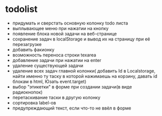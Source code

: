 # todolist
- придумать и сверстать основную колонку todo листа
- выплывающее меню при нажатии на кнопку
- появление блока новой задачи на веб-странице
- сохранение задач в localStorage и вывод их на страницу при её перезагрузке
- добавить факионку
- возможность переноса строки texarea
- добавление задачи при нажатии на enter
- удаление существующей задачи
- удаление всех задач главной колонки( добавить Id в Localstorage, 
найти именно ту таску в которой нажимаешь на корзину, давать id блокам в html, Юзать event.target)
- выбор "этикетки" в форме при создании задачи(в виде радиокнопок)
- перетаскивание таски в другую колонку
- сортировка label-ов
- предупреждающий текст, если что-то не ввёл в форме
